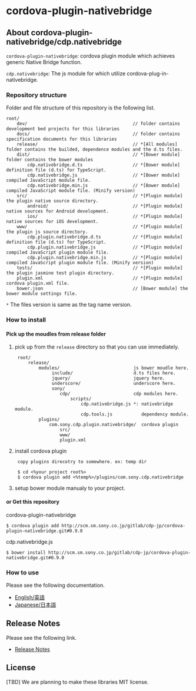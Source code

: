 ﻿# cordova-plugin-nativebridge

## About cordova-plugin-nativebridge/cdp.nativebridge

`cordova-plugin-nativebridge`: cordova plugin module which achieves generic Native Bridge function.

`cdp.nativebridge`: The js module for which utilize cordova-plug-in-nativebridge.


### Repository structure
Folder and file structure of this repository is the following list.

    root/
        dev/                                        // folder contains development bed projects for this libraries
        docs/                                       // folder contains specification documents for this libraries
        release/                                    // *[All modules] folder contains the builded, dependence modules and the d.ts files.
        dist/                                       // *[Bower module] folder contains the bower modules
            cdp.nativebridge.d.ts                   // *[Bower module] definition file (d.ts) for TypeScript.
            cdp.nativebridge.js                     // *[Bower module] compiled JavaScript module file.
            cdp.nativebridge.min.js                 // *[Bower module] compiled JavaScript module file. (Minify version)
        src/                                        // *[Plugin module] the plugin native source directory.
            android/                                // *[Plugin module] native sources for Android development.
            ios/                                    // *[Plugin module] native sources for iOS development.
        www/                                        // *[Plugin module] the plugin js source directory.
            cdp.plugin.nativebridge.d.ts            // *[Plugin module] definition file (d.ts) for TypeScript.
            cdp.plugin.nativebridge.js              // *[Plugin module] compiled JavaScript plugin module file.
            cdp.plugin.nativebridge.min.js          // *[Plugin module] compiled JavaScript plugin module file. (Minify version)
        tests/                                      // *[Plugin module] the plugin jasmine test plugin directory.
        plugin.xml                                  // *[Plugin module] cordova plugin.xml file.
        bower.json                                  // [Bower module] the bower module settings file.

 `*` The files version is same as the tag name version.

### How to install

#### Pick up the moudles from release folder

1. pick up from the `release` directory so that you can use immediately.

        root/
            release/
                modules/                            js bower moudle here.
                     include/                       d.ts files here.
                     jquery/                        jquery here.
                     underscore/                    underscore here.
                     sony/
                        cdp/                        cdp modules here.
                            scripts/
                                cdp.nativebridge.js *: nativebridge module.
                                cdp.tools.js           dependency module.
                plugins/
                    com.sony.cdp.plugin.nativebridge/  cordova plugin
                        src/
                        www/
                        plugin.xml

2. install cordova plugin

        copy plugins direcotry to somewhere. ex: temp dir
        
        $ cd <%your project root%>
        $ cordova plugin add <%temp%>/plugins/com.sony.cdp.nativebridge

3. setup bower module manualy to your project.


#### or Get this repository

cordova-plugin-nativebridge

    $ cordova plugin add http://scm.sm.sony.co.jp/gitlab/cdp-jp/cordova-plugin-nativebridge.git#0.9.0


cdp.nativebridge.js

    $ bower install http://scm.sm.sony.co.jp/gitlab/cdp-jp/cordova-plugin-nativebridge.git#0.9.0

### How to use
Please see the following documentation.

- [English/英語](docs/en)
- [Japanese/日本語](docs/jp)

## Release Notes
Please see the following link.

- [Release Notes](RELEASENOTE.md)


## License

[TBD] We are planning to make these libraries MIT license.
